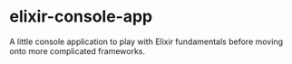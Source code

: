 # elixir-console-app
A little console application to play with Elixir fundamentals before moving onto more complicated frameworks.
